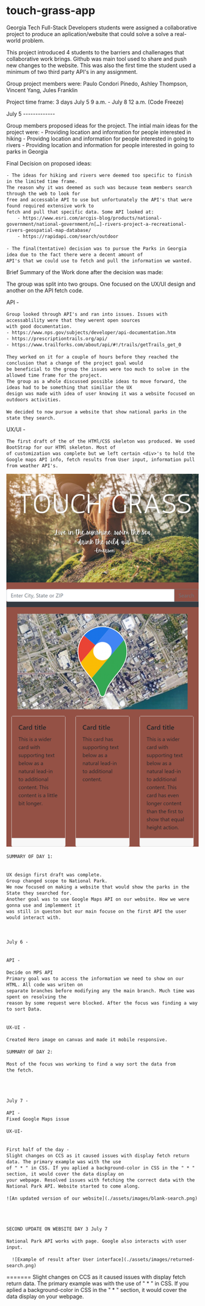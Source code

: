 # touch-grass-app
Georgia Tech Full-Stack Developers students were assigned a collaborative project to produce an aplication/website 
that could solve a solve a real-world problem.

This project introduced 4 students to the barriers and challenages that collaborative work brings. Github was main tool 
used to share and push new changes to the website. This was also the first time the student used a minimum of two third party API's
in any assignment. 
     

Group project members were: Paulo Condori Pinedo, Ashley Thompson, Vincent Yang, Jules Franklin

Project time frame: 3 days July 5 9 a.m. - July 8 12 a.m. (Code Freeze)


July 5 -------------

Group members proposed ideas for the project. The intial main ideas for the project were:
    - Providing location and information for people interested in hiking
    - Providng location and information for people interested in going to rivers
    - Providing location and information for people interested in going to parks in Georgia

Final Decision on proposed ideas:

    - The ideas for hiking and rivers were deemed too specific to finish in the limited time frame.
    The reason why it was deemed as such was because team members search through the web to look for 
    free and accessable API to use but unfortunately the API's that were found required extensive work to 
    fetch and pull that specific data. Some API looked at:
        - https://www.esri.com/arcgis-blog/products/national-government/national-government/n[…]-rivers-project-a-recreational-rivers-geospatial-map-database/
        - https://rapidapi.com/search/outdoor

    - The final(tentative) decision was to pursue the Parks in Georgia idea due to the fact there were a decent amount of 
    API's that we could use to fetch and pull the information we wanted. 

Brief Summary of the Work done after the decision was made:

The group was split into two groups. One focused on the UX/UI design and another on the API fetch code. 

API -

    Group looked through API's and ran into issues. Issues with accessablility were that they werent open sources 
    with good documentation. 
    - https://www.nps.gov/subjects/developer/api-documentation.htm
    - https://prescriptiontrails.org/api/
    - https://www.trailforks.com/about/api/#!/trails/getTrails_get_0

    They worked on it for a couple of hours before they reached the conclusion that a change of the project goal would
    be beneficial to the group the issues were too much to solve in the allowed time frame for the project. 
    The group as a whole discussed possible ideas to move forward, the ideas had to be something that similiar the UX 
    design was made with idea of user knowing it was a website focused on outdoors activities. 

    We decided to now pursue a website that show national parks in the state they search.


UX/UI  -

    The first draft of the of the HTMl/CSS skeleton was produced. We used BootStrap for our HTMl skeleton. Most of 
    of customization was complete but we left certain <div>'s to hold the Google maps API info, fetch results from User input, information pull
    from weather API's.

![Here's our first draft](./assets/images/UX-firstdraft.png)

    SUMMARY OF DAY 1:


    UX design first draft was complete.
    Group changed scope to National Park. 
    We now focused on making a website that would show the parks in the State they searched for.
    Another goal was to use Google Maps API on our website. How we were gonna use and implemment it 
    was still in queston but our main focuse on the first API the user would interact with.

 

    July 6 - 


    API - 

    Decide on MPS API 
    Primary goal was to access the information we need to show on our HTML. All code was writen on 
    separate branches before modifying any the main branch. Much time was spent on resolving the 
    reason by some request were blocked. After the focus was finding a way to sort Data.


    UX-UI -

    Created Hero image on canvas and made it mobile responsive. 

    SUMMARY OF DAY 2:
    
    Most of the focus was working to find a way sort the data from 
    the fetch.

    


    July 7 - 

    API -
    Fixed Google Maps issue 

    UX-UI-


    First half of the day -
    Slight changes on CCS as it caused issues with display fetch return data. The primary example was with the use 
    of " * " in CSS. If you aplied a background-color in CSS in the " * " section, it would cover the data display on 
    your webpage. Resolved issues with fetching the correct data with the National Park API. Website started to come along.

    ![An updated version of our website](./assets/images/blank-search.png)




    SECOND UPDATE ON WEBSITE DAY 3 July 7

    National Park API works with page. Google also interacts with user input.

      ![Example of result after User interface](./assets/images/returned-search.png)

    

=======
    Slight changes on CCS as it caused issues with display fetch return data. The primary example was with the use 
    of " * " in CSS. If you aplied a background-color in CSS in the " * " section, it would cover the data display on 
    your webpage.

